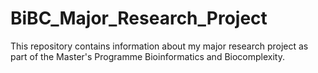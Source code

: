 # BiBC_Major_Research_Project
This repository contains information about my major research project as part of the Master's Programme Bioinformatics and Biocomplexity.
